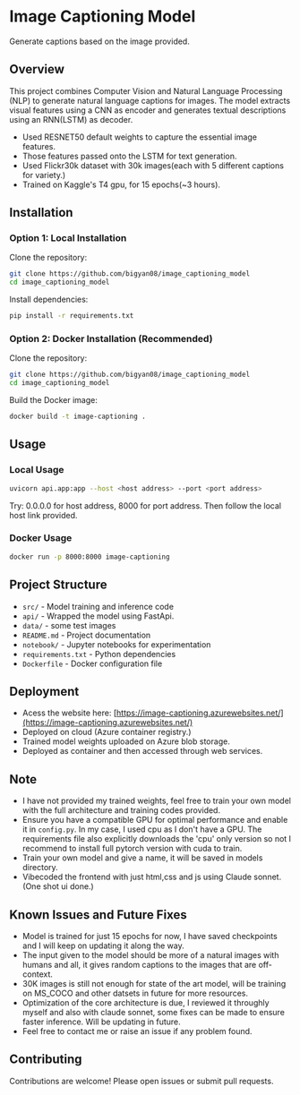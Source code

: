 
# Image Captioning Model

Generate captions based on the image provided.

## Overview

This project combines Computer Vision and Natural Language Processing (NLP) to generate natural language captions for images.
The model extracts visual features using a CNN as encoder and generates textual descriptions using an RNN(LSTM) as decoder.

- Used RESNET50 default weights to capture the essential image features.
- Those features passed onto the LSTM for text generation. 
- Used Flickr30k dataset with 30k images(each with 5 different captions for variety.)
- Trained on Kaggle's T4 gpu, for 15 epochs(~3 hours).

## Installation

### Option 1: Local Installation
Clone the repository:

```bash
git clone https://github.com/bigyan08/image_captioning_model
cd image_captioning_model
```

Install dependencies:

```bash
pip install -r requirements.txt 
```

### Option 2: Docker Installation (Recommended)

Clone the repository:

```bash
git clone https://github.com/bigyan08/image_captioning_model
cd image_captioning_model
```
Build the Docker image:

```bash
docker build -t image-captioning .
```

## Usage

### Local Usage

```bash
uvicorn api.app:app --host <host address> --port <port address>
```
Try: 0.0.0.0 for host address, 8000 for port address.
Then follow the local host link provided.

### Docker Usage
```bash
docker run -p 8000:8000 image-captioning
```

## Project Structure

- `src/` - Model training and inference code
- `api/` - Wrapped the model using FastApi.
- `data/` - some test images
- `README.md` - Project documentation
- `notebook/` - Jupyter notebooks for experimentation 
- `requirements.txt` - Python dependencies
- `Dockerfile` - Docker configuration file

## Deployment

- Acess the website here: [https://image-captioning.azurewebsites.net/](https://image-captioning.azurewebsites.net/)
- Deployed on cloud (Azure container registry.)
- Trained model weights uploaded on Azure blob storage.
- Deployed as container and then accessed through web services.


## Note
- I have not provided my trained weights, feel free to train your own model with the full architecture and training codes provided.
- Ensure you have a compatible GPU for optimal performance and enable it in `config.py`. In my case, I used cpu as I don't have a GPU. The requirements file also explicitly downloads the 'cpu' only version so not I recommend to install full pytorch version with cuda to train.
- Train your own model and give a name, it will be saved in models directory.
- Vibecoded the frontend with just html,css and js using Claude sonnet.(One shot ui done.)

## Known Issues and Future Fixes
- Model is trained for just 15 epochs for now, I have saved checkpoints and I will keep on updating it along the way.
- The input given to the model should be more of a natural images with humans and all, it gives random captions to the images that are off-context.
- 30K images is still not enough for state of the art model, will be training on MS_COCO and other datsets in future for more resources.
- Optimization of the core architecture is due, I reviewed it throughly myself and also with claude sonnet, some fixes can be made to ensure faster inference. Will be updating in future.
- Feel free to contact me or raise an issue if any problem found.


## Contributing

Contributions are welcome! Please open issues or submit pull requests.


